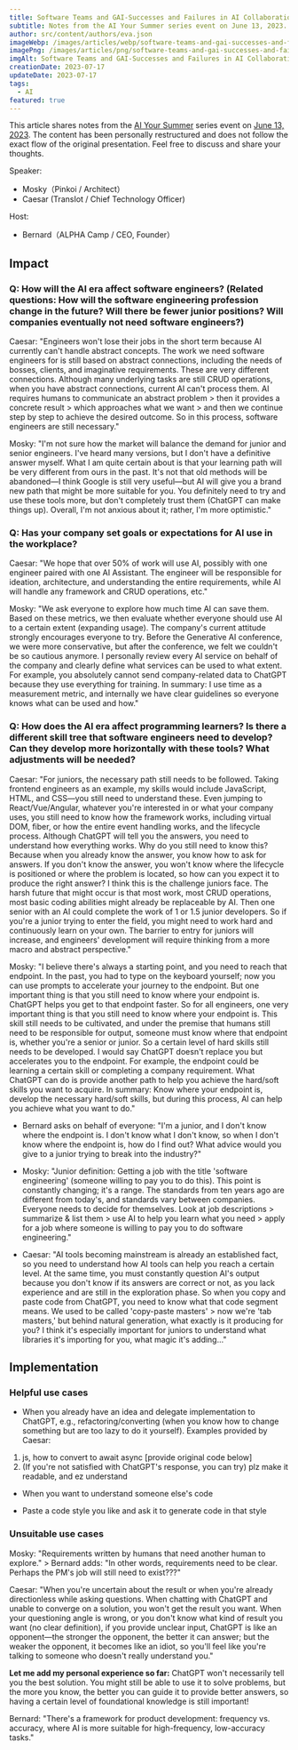```yaml
---
title: Software Teams and GAI-Successes and Failures in AI Collaboration
subtitle: Notes from the AI Your Summer series event on June 13, 2023.
author: src/content/authors/eva.json
imageWebp: /images/articles/webp/software-teams-and-gai-successes-and-failures-in-ai-collaboration.webp
imagePng: /images/articles/png/software-teams-and-gai-successes-and-failures-in-ai-collaboration.png
imgAlt: Software Teams and GAI-Successes and Failures in AI Collaboration
creationDate: 2023-07-17
updateDate: 2023-07-17
tags:
  - AI
featured: true
---
```


This article shares notes from the [AI Your Summer](https://gai-2023.alphacamp.co/) series event on [June 13, 2023](https://www.accupass.com/event/2305221045441859361432). The content has been personally restructured and does not follow the exact flow of the original presentation. Feel free to discuss and share your thoughts.

Speaker:

- Mosky（Pinkoi / Architect）
- Caesar (TransIot / Chief Technology Officer)

Host:

- Bernard（ALPHA Camp / CEO, Founder）

## Impact

### Q: How will the AI era affect software engineers? (Related questions: How will the software engineering profession change in the future? Will there be fewer junior positions? Will companies eventually not need software engineers?)

Caesar: "Engineers won't lose their jobs in the short term because AI currently can't handle abstract concepts. The work we need software engineers for is still based on abstract connections, including the needs of bosses, clients, and imaginative requirements. These are very different connections. Although many underlying tasks are still CRUD operations, when you have abstract connections, current AI can't process them. AI requires humans to communicate an abstract problem > then it provides a concrete result > which approaches what we want > and then we continue step by step to achieve the desired outcome. So in this process, software engineers are still necessary."

Mosky: "I'm not sure how the market will balance the demand for junior and senior engineers. I've heard many versions, but I don't have a definitive answer myself. What I am quite certain about is that your learning path will be very different from ours in the past. It's not that old methods will be abandoned—I think Google is still very useful—but AI will give you a brand new path that might be more suitable for you. You definitely need to try and use these tools more, but don't completely trust them (ChatGPT can make things up). Overall, I'm not anxious about it; rather, I'm more optimistic."

### Q: Has your company set goals or expectations for AI use in the workplace?

Caesar: "We hope that over 50% of work will use AI, possibly with one engineer paired with one AI Assistant. The engineer will be responsible for ideation, architecture, and understanding the entire requirements, while AI will handle any framework and CRUD operations, etc."

Mosky: "We ask everyone to explore how much time AI can save them. Based on these metrics, we then evaluate whether everyone should use AI to a certain extent (expanding usage). The company's current attitude strongly encourages everyone to try. Before the Generative AI conference, we were more conservative, but after the conference, we felt we couldn't be so cautious anymore. I personally review every AI service on behalf of the company and clearly define what services can be used to what extent. For example, you absolutely cannot send company-related data to ChatGPT because they use everything for training.
In summary: I use time as a measurement metric, and internally we have clear guidelines so everyone knows what can be used and how."

### Q: How does the AI era affect programming learners? Is there a different skill tree that software engineers need to develop? Can they develop more horizontally with these tools? What adjustments will be needed?

Caesar: "For juniors, the necessary path still needs to be followed. Taking frontend engineers as an example, my skills would include JavaScript, HTML, and CSS—you still need to understand these. Even jumping to React/Vue/Angular, whatever you're interested in or what your company uses, you still need to know how the framework works, including virtual DOM, fiber, or how the entire event handling works, and the lifecycle process. Although ChatGPT will tell you the answers, you need to understand how everything works. Why do you still need to know this? Because when you already know the answer, you know how to ask for answers. If you don't know the answer, you won't know where the lifecycle is positioned or where the problem is located, so how can you expect it to produce the right answer? I think this is the challenge juniors face. The harsh future that might occur is that most work, most CRUD operations, most basic coding abilities might already be replaceable by AI. Then one senior with an AI could complete the work of 1 or 1.5 junior developers. So if you're a junior trying to enter the field, you might need to work hard and continuously learn on your own. The barrier to entry for juniors will increase, and engineers' development will require thinking from a more macro and abstract perspective."

Mosky: "I believe there's always a starting point, and you need to reach that endpoint. In the past, you had to type on the keyboard yourself; now you can use prompts to accelerate your journey to the endpoint. But one important thing is that you still need to know where your endpoint is. ChatGPT helps you get to that endpoint faster. So for all engineers, one very important thing is that you still need to know where your endpoint is. This skill still needs to be cultivated, and under the premise that humans still need to be responsible for output, someone must know where that endpoint is, whether you're a senior or junior. So a certain level of hard skills still needs to be developed. I would say ChatGPT doesn't replace you but accelerates you to the endpoint. For example, the endpoint could be learning a certain skill or completing a company requirement. What ChatGPT can do is provide another path to help you achieve the hard/soft skills you want to acquire. In summary: Know where your endpoint is, develop the necessary hard/soft skills, but during this process, AI can help you achieve what you want to do."

- Bernard asks on behalf of everyone: "I'm a junior, and I don't know where the endpoint is. I don't know what I don't know, so when I don't know where the endpoint is, how do I find out? What advice would you give to a junior trying to break into the industry?"

- Mosky: "Junior definition: Getting a job with the title 'software engineering' (someone willing to pay you to do this). This point is constantly changing; it's a range. The standards from ten years ago are different from today's, and standards vary between companies. Everyone needs to decide for themselves. Look at job descriptions > summarize & list them > use AI to help you learn what you need > apply for a job where someone is willing to pay you to do software engineering."

- Caesar: "AI tools becoming mainstream is already an established fact, so you need to understand how AI tools can help you reach a certain level. At the same time, you must constantly question AI's output because you don't know if its answers are correct or not, as you lack experience and are still in the exploration phase. So when you copy and paste code from ChatGPT, you need to know what that code segment means. We used to be called 'copy-paste masters' > now we're 'tab masters,' but behind natural generation, what exactly is it producing for you? I think it's especially important for juniors to understand what libraries it's importing for you, what magic it's adding..."

## Implementation

### Helpful use cases

- When you already have an idea and delegate implementation to ChatGPT, e.g., refactoring/converting (when you know how to change something but are too lazy to do it yourself). Examples provided by Caesar:

1. js, how to convert to await async [provide original code below]
2. (If you're not satisfied with ChatGPT's response, you can try) plz make it readable, and ez understand

- When you want to understand someone else's code

- Paste a code style you like and ask it to generate code in that style

### Unsuitable use cases

Mosky: "Requirements written by humans that need another human to explore." > Bernard adds: "In other words, requirements need to be clear. Perhaps the PM's job will still need to exist???"

Caesar: "When you're uncertain about the result or when you're already directionless while asking questions. When chatting with ChatGPT and unable to converge on a solution, you won't get the result you want. When your questioning angle is wrong, or you don't know what kind of result you want (no clear definition), if you provide unclear input, ChatGPT is like an opponent—the stronger the opponent, the better it can answer; but the weaker the opponent, it becomes like an idiot, so you'll feel like you're talking to someone who doesn't really understand you."

**Let me add my personal experience so far:**
ChatGPT won't necessarily tell you the best solution. You might still be able to use it to solve problems, but the more you know, the better you can guide it to provide better answers, so having a certain level of foundational knowledge is still important!

Bernard: "There's a framework for product development: frequency vs. accuracy, where AI is more suitable for high-frequency, low-accuracy tasks."
